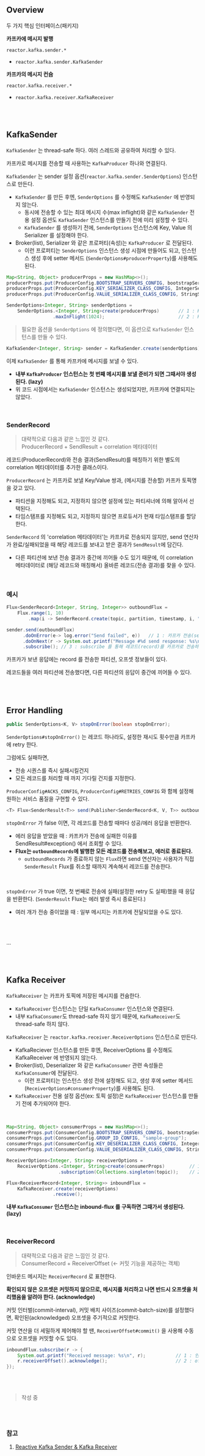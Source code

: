 ## Overview

두 가지 핵심 인터페이스(패키지)

**카프카에 메시지 발행**

`reactor.kafka.sender.*`
- `reactor.kafka.sender.KafkaSender`

**카프카의 메시지 컨슘**

`reactor.kafka.receiver.*`
- `reactor.kafka.receiver.KafkaReceiver`

<br><bR>

## KafkaSender

`KafkaSender` 는 thread-safe 하다. 여러 스레드와 공유하여 처리할 수 있다.

카프카로 메시지를 전송할 때 사용하는 `KafkaProducer` 하나와 연결된다.

`KafkaSender` 는 sender 설정 옵션(`reactor.kafka.sender.SenderOptions`) 인스턴스로 만든다.
- `KafkaSender` 를 만든 후엔, `SenderOptions` 를 수정해도 `KafkaSender` 에 반영되지 않는다.
  - 동시에 전송할 수 있는 최대 메시지 수(max inflight)와 같은 `KafkaSender` 전용 설정 옵션도 `KafkaSender` 인스턴스를 만들기 전에 미리 설정할 수 있다.
  - `KafkaSender` 를 생성하기 전에, `SenderOptions` 인스턴스에 Key, Value 의 Serializer 를 설정해야 한다.
- Broker(list), Serializer 와 같은 프로퍼티(속성)는 `KafkaProducer` 로 전달된다.
  - 이런 프로퍼티는 `SenderOptions` 인스턴스 생성 시점에 만들어도 되고, 인스턴스 생성 후에 setter 메서드 (`SenderOptions#producerProperty`)를 사용해도 된다.



```java
Map<String, Object> producerProps = new HashMap<>();
producerProps.put(ProducerConfig.BOOTSTRAP_SERVERS_CONFIG, bootstrapServers);
producerProps.put(ProducerConfig.KEY_SERIALIZER_CLASS_CONFIG, IntegerSerializer.class);
producerProps.put(ProducerConfig.VALUE_SERIALIZER_CLASS_CONFIG, StringSerializer.class);

SenderOptions<Integer, String> senderOptions =
    SenderOptions.<Integer, String>create(producerProps)       // 1 : KafkaProducer 에서 사용할 옵션 값들을 설정한다.
                 .maxInFlight(1024);                           // 2 : KafkaSender 에서 사용할 옵션 값들을 설정한다.
```

> 필요한 옵션을 `SenderOptions` 에 정의했다면, 이 옵션으로 `KafkaSender` 인스턴스를 만들 수 있다.

```java
KafkaSender<Integer, String> sender = KafkaSender.create(senderOptions);
```

이제 `KafkaSender` 를 통해 카프카에 메시지를 보낼 수 있다. 
- **내부 `KafkaProducer` 인스턴스는 첫 번째 메시지를 보낼 준비가 되면 그때서야 생성된다. (lazy)**
- 위 코드 시점에서는 `KafkaSender` 인스턴스는 생성되었지만, 카프카에 연결되지는 않았다.

<br>

### SenderRecord

> 대략적으로 다음과 같은 느낌인 것 같다. <br>
> ProducerRecord + SendResult + correlation 메타데이터

레코드(ProducerRecord)와 전송 결과(SendResult)를 매칭하기 위한 별도의 correlation 메타데이터를 추가한 클래스이다.

`ProducerRecord` 는 카프카로 보낼 Key/Value 쌍과, (메시지를 전송할) 카프카 토픽명을 갖고 있다.
- 파티션을 지정해도 되고, 지정하지 않으면 설정에 있는 파티셔너에 의해 알아서 선택된다.
- 타임스탬프를 지정해도 되고, 지정하지 않으면 프로듀서가 현재 타임스탬프를 할당한다.

`SenderRecord` 의 'correlation 메타데이터'는 카프카로 전송되지 않지만, send 연산자가 완료/실패되었을 때 해당 레코드를 보내고 받은 결과가 `SendResult`에 담긴다.
- 다른 파티션에 보낸 전송 결과가 중간에 끼어들 수도 있기 때문에, 이 correlation 메타데이터로 (해당 레코드와 매칭해서) 올바른 레코드(전송 결과)를 찾을 수 있다.

<br>

### 예시


```java
Flux<SenderRecord<Integer, String, Integer>> outboundFlux =
    Flux.range(1, 10)
        .map(i -> SenderRecord.create(topic, partition, timestamp, i, "Message_" + i, i));

sender.send(outboundFlux)
      .doOnError(e-> log.error("Send failed", e))   // 1 : 카프카 전송(send)에 실패한 경우 에러를 처리한다.
      .doOnNext(r -> System.out.printf("Message #%d send response: %s\n", r.correlationMetadata(), r.recordMetadata())) // 2 : 카프카에서 결과를 받으면 처리한다.
      .subscribe(); // 3 : subscribe 를 통해 레코드(record)를 카프카로 전송하는 실제 플로우를 트리거한다.
```

카프카가 보낸 응답에는 record 를 전송한 파티션, 오프셋 정보들이 있다.

레코드들을 여러 파티션에 전송했다면, 다른 파티션의 응답이 중간에 끼어들 수 있다.


<br><br>

## Error Handling

```java
public SenderOptions<K, V> stopOnError(boolean stopOnError);
```

`SenderOptions#stopOnError()` 는 레코드 하나라도, 설정한 재시도 횟수만큼 카프카에 retry 한다. 

그럼에도 실패하면, 
- 전송 시퀀스를 즉시 실패시킬건지
- 모든 레코드를 처리할 때 까지 기다릴 건지를 지정한다.

`ProducerConfig#ACKS_CONFIG`, `ProducerConfig#RETRIES_CONFIG` 와 함께 설정해 원하는 서비스 품질을 구현할 수 있다.

```java
<T> Flux<SenderResult<T>> send(Publisher<SenderRecord<K, V, T>> outboundRecords);
```

`stopOnError` 가 false 이면, 각 레코드를 전송할 때마다 성공/에러 응답을 반환한다.

- 에러 응답을 받았을 때 : 카프카가 전송에 실패한 이유를 SendResult#exception() 에서 조회할 수 있다.
- **Flux는 `outboundRecords`에 발행한 모든 레코드를 전송해보고, 에러로 종료된다.**
  - `outboundRecords` 가 종료하지 않는 `Flux`라면 send 연산자는 사용자가 직접 `SenderResult` Flux를 취소할 때까지 계속해서 레코드를 전송한다.

<br>

`stopOnError` 가 true 이면, 첫 번째로 전송에 실패(설정한 retry 도 실패)했을 때 응답을 반환한다. (`SenderResult` Flux는 에러 발생 즉시 종료된다.)
- 여러 개가 전송 중이었을 때 : 일부 메시지는 카프카에 전달되었을 수도 있다.

<br><br>

...

<br><br>

## Kafka Receiver

`KafkaReceiver` 는 카프카 토픽에 저장된 메시지를 컨슘한다.

- `KafkaReceiver` 인스턴스는 단일 `KafkaConsumer` 인스턴스와 연결된다.
- 내부 `KafkaConsumer`도 thread-safe 하지 않기 때문에, `KafkaReceiver`도 thread-safe 하지 않다.

`KafkaReceiver` 는 `reactor.kafka.receiver.ReceiverOptions` 인스턴스로 만든다. 

- KafkaReciever 인스턴스를 만든 후엔, ReceiverOptions 를 수정해도 KafkaReceiver 에 반영되지 않는다.
- Broker(list), Deserializer 와 같은 `KafkaConsumer` 관련 속성들은 `KafkaConsumer`에 전달된다.
  - 이런 프로퍼티는 인스턴스 생성 전에 설정해도 되고, 생성 후에 setter 메서드(`ReceiverOptions#consumerProperty`)를 사용해도 된다. 
- `KafkaReceiver` 전용 설정 옵션(ex: 토픽 설정)은 `KafkaReceiver` 인스턴스를 만들기 전에 추가되어야 한다.

<br>

```java
Map<String, Object> consumerProps = new HashMap<>();
consumerProps.put(ConsumerConfig.BOOTSTRAP_SERVERS_CONFIG, bootstrapServers);
consumerProps.put(ConsumerConfig.GROUP_ID_CONFIG, "sample-group");
consumerProps.put(ConsumerConfig.KEY_DESERIALIZER_CLASS_CONFIG, IntegerDeserializer.class);
consumerProps.put(ConsumerConfig.VALUE_DESERIALIZER_CLASS_CONFIG, StringDeserializer.class);

ReceiverOptions<Integer, String> receiverOptions =
    ReceiverOptions.<Integer, String>create(consumerProps)         // 1 : KafkaConsumer 에 제공할 프로퍼티를 지정한다.
                   .subscription(Collections.singleton(topic));    // 2 : 구독할 토픽을 설정한다. (KafkaReceiver 옵션)

```

```java
Flux<ReceiverRecord<Integer, String>> inboundFlux =
    KafkaReceiver.create(receiverOptions)
                 .receive();
```

**내부 `KafkaConsumer` 인스턴스는 inbound-flux 를 구독하면 그때가서 생성된다. (lazy)**

<br>

### ReceiverRecord

> 대략적으로 다음과 같은 느낌인 것 같다. <br>
> ConsumerRecord + ReceiverOffset (<- 커밋 기능을 제공하는 객체)

인바운드 메시지는 `ReceiverRecord` 로 표현한다.

**확인되지 않은 오프셋은 커밋하지 않으므로, 메시지를 처리하고 나면 반드시 오프셋을 처리했음을 알려야 한다. (acknowledge)**

커밋 인터벌(commit-interval), 커밋 배치 사이즈(commit-batch-size)를 설정했다면, 확인된(acknowledged) 오프셋을 주기적으로 커밋한다.

커밋 연산을 더 세밀하게 제어해야 할 땐, `ReceiverOffset#commit()` 을 사용해 수동으로 오프셋을 커밋할 수도 있다.

```java
inboundFlux.subscribe(r -> {
    System.out.printf("Received message: %s\n", r);           // 1 : 인바운드 메시지를 처리한다.
    r.receiverOffset().acknowledge();                         // 2 : offset을 커밋할 수 있게 레코드를 처리했음을 알린다. (acknowledge)
});
```

<br><br>

> 작성 중

<br><br>
### 참고

1. [Reactive Kafka Sender & Kafka Receiver](https://godekdls.github.io/Reactor%20Kafka/whatsnewinreactorkafka120release/)